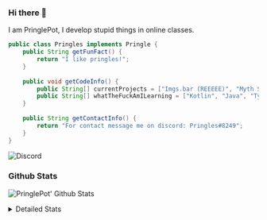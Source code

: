 ### Hi there 👋

I am PringlePot, I develop stupid things in online classes. 

```java
public class Pringles implements Pringle {
    public String getFunFact() {
        return "I like pringles!";
    }
    
    public void getCodeInfo() {
        public String[] currentProjects = ["Imgs.bar (REEEEE)", "Myth Sniper (Dead)"];
        public String[] whatTheFuckAmILearning = ["Kotlin", "Java", "Typescript", "NextJS"];
    }
    
    public String getContactInfo() {
        return "For contact message me on discord: Pringles#8249";
    }
}
```
![Discord](https://discord.c99.nl/widget/theme-1/226911291636318208.png)


### Github Stats
![PringlePot' Github Stats](https://github-readme-stats.vercel.app/api?username=PringlePot&show_icons=true&theme=dark)

<details>
  <summary>Detailed Stats</summary>
    
<!--START_SECTION:waka-->
![Lines of code](https://img.shields.io/badge/From%20Hello%20World%20I%27ve%20Written-84866%20lines%20of%20code-blue)

**🐱 My Github Data** 

> 🏆 275 Contributions in the Year 2021
 > 
> 📦 85.9 kB Used in Github's Storage 
 > 
> 💼 Opted to Hire
 > 
> 📜 6 Public Repositories 
 > 
> 🔑 9 Private Repositories  
 > 
**I'm an Early 🐤** 

```text
🌞 Morning    51 commits     █████░░░░░░░░░░░░░░░░░░░░   22.08% 
🌆 Daytime    88 commits     █████████░░░░░░░░░░░░░░░░   38.1% 
🌃 Evening    92 commits     ██████████░░░░░░░░░░░░░░░   39.83% 
🌙 Night      0 commits      ░░░░░░░░░░░░░░░░░░░░░░░░░   0.0%

```
📅 **I'm Most Productive on Sunday** 

```text
Monday       37 commits     ████░░░░░░░░░░░░░░░░░░░░░   16.02% 
Tuesday      8 commits      ░░░░░░░░░░░░░░░░░░░░░░░░░   3.46% 
Wednesday    29 commits     ███░░░░░░░░░░░░░░░░░░░░░░   12.55% 
Thursday     44 commits     ████░░░░░░░░░░░░░░░░░░░░░   19.05% 
Friday       25 commits     ██░░░░░░░░░░░░░░░░░░░░░░░   10.82% 
Saturday     32 commits     ███░░░░░░░░░░░░░░░░░░░░░░   13.85% 
Sunday       56 commits     ██████░░░░░░░░░░░░░░░░░░░   24.24%

```


📊 **This Week I Spent My Time On** 

```text
💬 Programming Languages: 
TypeScript               12 hrs 48 mins      ████████████████████░░░░░   79.74% 
EJS                      1 hr 26 mins        ██░░░░░░░░░░░░░░░░░░░░░░░   8.95% 
Python                   44 mins             █░░░░░░░░░░░░░░░░░░░░░░░░   4.6% 
JSON                     31 mins             ░░░░░░░░░░░░░░░░░░░░░░░░░   3.23% 
Other                    15 mins             ░░░░░░░░░░░░░░░░░░░░░░░░░   1.64%

🔥 Editors: 
IntelliJ                 16 hrs 3 mins       █████████████████████████   100.0%

```

**I Mostly Code in Java** 

```text
Java                     5 repos             ██████████████░░░░░░░░░░░   55.56% 
Python                   1 repo              ██░░░░░░░░░░░░░░░░░░░░░░░   11.11% 
Kotlin                   1 repo              ██░░░░░░░░░░░░░░░░░░░░░░░   11.11% 
JavaScript               1 repo              ██░░░░░░░░░░░░░░░░░░░░░░░   11.11% 
CSS                      1 repo              ██░░░░░░░░░░░░░░░░░░░░░░░   11.11%

```



<!--END_SECTION:waka-->
</details>
